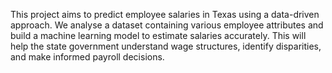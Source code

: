 This project aims to predict employee salaries in Texas using a data-driven approach. We analyse a dataset containing various employee attributes and build a machine learning model to estimate salaries accurately. This will help the state government understand wage structures, identify disparities, and make informed payroll decisions.
